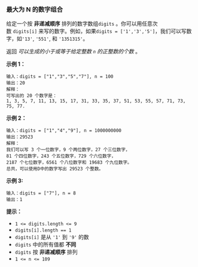 ### 最大为 N 的数字组合 ###
给定一个按 **非递减顺序** 排列的数字数组`digits` 。你可以用任意次数 `digits[i]` 来写的数字。例如，如果`digits = ['1','3','5']`，我们可以写数字，如`'13'`, `'551'`, 和 `'1351315'`。

返回 _可以生成的小于或等于给定整数 `n` 的正整数的个数_ 。



**示例 1：**

```
输入：digits = ["1","3","5","7"], n = 100
输出：20
解释：
可写出的 20 个数字是：
1, 3, 5, 7, 11, 13, 15, 17, 31, 33, 35, 37, 51, 53, 55, 57, 71, 73, 75, 77.
```

**示例 2：**

```
输入：digits = ["1","4","9"], n = 1000000000
输出：29523
解释：
我们可以写 3 个一位数字，9 个两位数字，27 个三位数字，
81 个四位数字，243 个五位数字，729 个六位数字，
2187 个七位数字，6561 个八位数字和 19683 个九位数字。
总共，可以使用D中的数字写出 29523 个整数。
```

**示例 3:**

```
输入：digits = ["7"], n = 8
输出：1
```



**提示：**

* `1 <= digits.length <= 9`
* `digits[i].length == 1`
* `digits[i]` 是从 `'1'` 到 `'9'` 的数
* `digits` 中的所有值都 **不同**
* `digits` 按 **非递减顺序** 排列
* `1 <= n <= 109`

